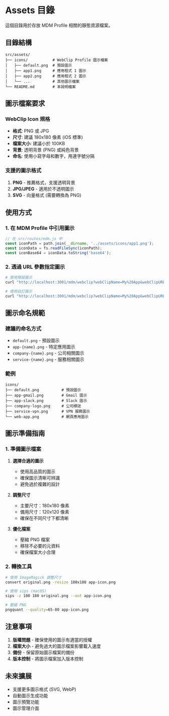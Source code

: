 # Assets 目錄

這個目錄用於存放 MDM Profile 相關的靜態資源檔案。

## 目錄結構

```
src/assets/
├── icons/           # WebClip Profile 圖示檔案
│   ├── default.png  # 預設圖示
│   ├── app1.png     # 應用程式 1 圖示
│   ├── app2.png     # 應用程式 2 圖示
│   └── ...          # 其他圖示檔案
└── README.md        # 本說明檔案
```

## 圖示檔案要求

### WebClip Icon 規格

- **格式**: PNG 或 JPG
- **尺寸**: 建議 180x180 像素 (iOS 標準)
- **檔案大小**: 建議小於 100KB
- **背景**: 透明背景 (PNG) 或純色背景
- **命名**: 使用小寫字母和數字，用連字號分隔

### 支援的圖示格式

1. **PNG** - 推薦格式，支援透明背景
2. **JPG/JPEG** - 適用於不透明圖示
3. **SVG** - 向量格式 (需要轉換為 PNG)

## 使用方式

### 1. 在 MDM Profile 中引用圖示

```javascript
// 在 src/routes/mdm.js 中
const iconPath = path.join(__dirname, '../assets/icons/app1.png');
const iconData = fs.readFileSync(iconPath);
const iconBase64 = iconData.toString('base64');
```

### 2. 透過 URL 參數指定圖示

```bash
# 使用預設圖示
curl "http://localhost:3001/mdm/webclip?webClipName=My%20App&webClipURL=https://myapp.com" -o app.mobileconfig

# 使用自訂圖示
curl "http://localhost:3001/mdm/webclip?webClipName=My%20App&webClipURL=https://myapp.com&webClipIcon=app1" -o app.mobileconfig
```

## 圖示命名規範

### 建議的命名方式

- `default.png` - 預設圖示
- `app-{name}.png` - 特定應用圖示
- `company-{name}.png` - 公司相關圖示
- `service-{name}.png` - 服務相關圖示

### 範例

```
icons/
├── default.png          # 預設圖示
├── app-gmail.png        # Gmail 圖示
├── app-slack.png        # Slack 圖示
├── company-logo.png     # 公司標誌
├── service-vpn.png      # VPN 服務圖示
└── web-app.png          # 網頁應用圖示
```

## 圖示準備指南

### 1. 準備圖示檔案

1. **選擇合適的圖示**
   - 使用高品質的圖示
   - 確保圖示清晰可辨識
   - 避免過於複雜的設計

2. **調整尺寸**
   - 主要尺寸：180x180 像素
   - 備用尺寸：120x120 像素
   - 確保在不同尺寸下都清晰

3. **優化檔案**
   - 壓縮 PNG 檔案
   - 移除不必要的元資料
   - 確保檔案大小合理

### 2. 轉換工具

```bash
# 使用 ImageMagick 調整尺寸
convert original.png -resize 180x180 app-icon.png

# 使用 sips (macOS)
sips -z 180 180 original.png --out app-icon.png

# 壓縮 PNG
pngquant --quality=65-80 app-icon.png
```

## 注意事項

1. **版權問題** - 確保使用的圖示有適當的授權
2. **檔案大小** - 避免過大的圖示檔案影響載入速度
3. **備份** - 保留原始圖示檔案的備份
4. **版本控制** - 將圖示檔案加入版本控制

## 未來擴展

- 支援更多圖示格式 (SVG, WebP)
- 自動圖示生成功能
- 圖示預覽功能
- 圖示管理介面 
